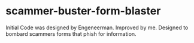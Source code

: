 # scammer-buster-form-blaster
Initial Code was designed by Engeneerman. Improved by me. Designed to bombard scammers forms that phish for information.
